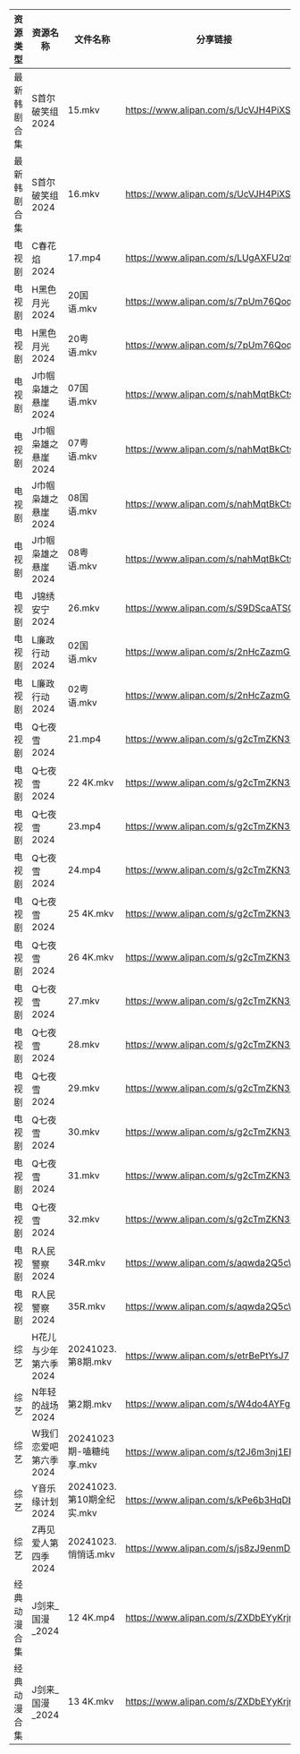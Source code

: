 | 资源类型   | 资源名称          | 文件名称                 | 分享链接                                 | 更新时间                |
| ------ | ------------- | -------------------- | ------------------------------------ | ------------------- |
| 最新韩剧合集 | S首尔破笑组2024    | 15.mkv               | https://www.alipan.com/s/UcVJH4PiXSw | 2024-10-23 16:06:13 |
| 最新韩剧合集 | S首尔破笑组2024    | 16.mkv               | https://www.alipan.com/s/UcVJH4PiXSw | 2024-10-23 16:06:12 |
| 电视剧    | C春花焰2024      | 17.mp4               | https://www.alipan.com/s/LUgAXFU2qtc | 2024-10-23 16:05:13 |
| 电视剧    | H黑色月光2024     | 20国语.mkv             | https://www.alipan.com/s/7pUm76Qoqso | 2024-10-23 16:05:31 |
| 电视剧    | H黑色月光2024     | 20粤语.mkv             | https://www.alipan.com/s/7pUm76Qoqso | 2024-10-23 16:05:31 |
| 电视剧    | J巾帼枭雄之悬崖2024  | 07国语.mkv             | https://www.alipan.com/s/nahMqtBkCts | 2024-10-23 16:05:37 |
| 电视剧    | J巾帼枭雄之悬崖2024  | 07粤语.mkv             | https://www.alipan.com/s/nahMqtBkCts | 2024-10-23 16:05:36 |
| 电视剧    | J巾帼枭雄之悬崖2024  | 08国语.mkv             | https://www.alipan.com/s/nahMqtBkCts | 2024-10-23 16:05:36 |
| 电视剧    | J巾帼枭雄之悬崖2024  | 08粤语.mkv             | https://www.alipan.com/s/nahMqtBkCts | 2024-10-23 16:05:36 |
| 电视剧    | J锦绣安宁2024     | 26.mkv               | https://www.alipan.com/s/S9DScaATSGS | 2024-10-23 19:05:42 |
| 电视剧    | L廉政行动2024     | 02国语.mkv             | https://www.alipan.com/s/2nHcZazmG2R | 2024-10-23 00:05:43 |
| 电视剧    | L廉政行动2024     | 02粤语.mkv             | https://www.alipan.com/s/2nHcZazmG2R | 2024-10-23 00:05:43 |
| 电视剧    | Q七夜雪2024      | 21.mp4               | https://www.alipan.com/s/g2cTmZKN3D1 | 2024-10-23 20:06:05 |
| 电视剧    | Q七夜雪2024      | 22 4K.mkv            | https://www.alipan.com/s/g2cTmZKN3D1 | 2024-10-23 20:06:05 |
| 电视剧    | Q七夜雪2024      | 23.mp4               | https://www.alipan.com/s/g2cTmZKN3D1 | 2024-10-23 20:06:05 |
| 电视剧    | Q七夜雪2024      | 24.mp4               | https://www.alipan.com/s/g2cTmZKN3D1 | 2024-10-23 20:06:05 |
| 电视剧    | Q七夜雪2024      | 25 4K.mkv            | https://www.alipan.com/s/g2cTmZKN3D1 | 2024-10-23 20:06:04 |
| 电视剧    | Q七夜雪2024      | 26 4K.mkv            | https://www.alipan.com/s/g2cTmZKN3D1 | 2024-10-23 20:06:04 |
| 电视剧    | Q七夜雪2024      | 27.mkv               | https://www.alipan.com/s/g2cTmZKN3D1 | 2024-10-23 20:06:04 |
| 电视剧    | Q七夜雪2024      | 28.mkv               | https://www.alipan.com/s/g2cTmZKN3D1 | 2024-10-23 20:06:04 |
| 电视剧    | Q七夜雪2024      | 29.mkv               | https://www.alipan.com/s/g2cTmZKN3D1 | 2024-10-23 20:06:03 |
| 电视剧    | Q七夜雪2024      | 30.mkv               | https://www.alipan.com/s/g2cTmZKN3D1 | 2024-10-23 20:06:03 |
| 电视剧    | Q七夜雪2024      | 31.mkv               | https://www.alipan.com/s/g2cTmZKN3D1 | 2024-10-23 20:06:03 |
| 电视剧    | Q七夜雪2024      | 32.mkv               | https://www.alipan.com/s/g2cTmZKN3D1 | 2024-10-23 20:06:03 |
| 电视剧    | R人民警察2024     | 34R.mkv              | https://www.alipan.com/s/aqwda2Q5cW8 | 2024-10-23 20:06:18 |
| 电视剧    | R人民警察2024     | 35R.mkv              | https://www.alipan.com/s/aqwda2Q5cW8 | 2024-10-23 20:06:17 |
| 综艺     | H花儿与少年第六季2024 | 20241023.第8期.mkv     | https://www.alipan.com/s/etrBePtYsJ7 | 2024-10-23 16:06:41 |
| 综艺     | N年轻的战场2024    | 第2期.mkv              | https://www.alipan.com/s/W4do4AYFgkb | 2024-10-23 19:07:18 |
| 综艺     | W我们恋爱吧第六季2024 | 20241023期-嗑糖纯享.mkv   | https://www.alipan.com/s/t2J6m3nj1EP | 2024-10-23 16:07:41 |
| 综艺     | Y音乐缘计划2024    | 20241023.第10期全纪实.mkv | https://www.alipan.com/s/kPe6b3HqDbN | 2024-10-23 16:08:05 |
| 综艺     | Z再见爱人第四季2024  | 20241023.悄悄话.mkv     | https://www.alipan.com/s/js8zJ9enmDc | 2024-10-23 16:08:08 |
| 经典动漫合集 | J剑来_国漫_2024   | 12 4K.mp4            | https://www.alipan.com/s/ZXDbEYyKrjr | 2024-10-23 20:05:35 |
| 经典动漫合集 | J剑来_国漫_2024   | 13 4K.mkv            | https://www.alipan.com/s/ZXDbEYyKrjr | 2024-10-23 20:05:34 |
